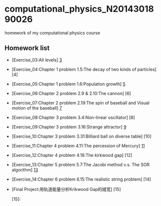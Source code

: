 # computational_physics_N2014301890026
homework of my computational physics course

## Homework list

* [Exercise_03:All levels] [3]
* [Exercise_04:Chapter 1 problem 1.5:The decay of two kinds of particles] [4]
* [Exercise_05:Chapter 1 problem 1.6:Population growth] [5]
* [Exercise_06:Chapter 2 problem 2.9 & 2.10:The cannon] [6]
* [Exercise_07:Chapter 2 problem 2.19:The spin of baseball and Visual motion of the baseball] [7]
* [Exercise_08:Chapter 3 problem 3.4:Non-linear oscillator] [8]
* [Exercise_09:Chapter 3 problem 3.16:Strange attractor] [9]
* [Exercise_10:Chapter 3 problem 3.31:Billiard ball on diverse table] [10]
* [Exercise_11:Chapter 4 problem 4.11:The percession of Mercury] [11]
* [Exercise_12:Chapter 4 problem 4.18:The kirkwood gap] [12]
* [Exercise_13:Chapter 5 problem 5.7:The Jacobi method v.s. The SOR algorithm] [13]
* [Exercise_14:Chapter 6 problem 6.15:The realistic string problem] [14]
* [Final Project:用轨道能量分析Krikwood Gap的缝宽] [15]

    [3]:
    [4]:
    [5]:
    [6]:
    [7]:
    [8]:
    [9]:
    [10]:
    [11]:
    [12]:
    [13]:
    [14]:
    [15]:
